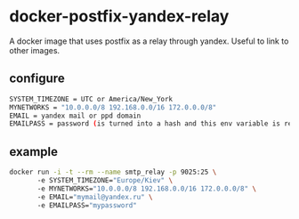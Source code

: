 # docker-postfix-yandex-relay
A docker image that uses postfix as a relay through yandex. Useful to link to other images.

## configure
```bash
SYSTEM_TIMEZONE = UTC or America/New_York
MYNETWORKS = "10.0.0.0/8 192.168.0.0/16 172.0.0.0/8"
EMAIL = yandex mail or ppd domain
EMAILPASS = password (is turned into a hash and this env variable is removed at boot)
```

## example

```bash
docker run -i -t --rm --name smtp_relay -p 9025:25 \ 
       -e SYSTEM_TIMEZONE="Europe/Kiev" \ 
	   -e MYNETWORKS="10.0.0.0/8 192.168.0.0/16 172.0.0.0/8" \ 
	   -e EMAIL="mymail@yandex.ru" \ 
	   -e EMAILPASS="mypassword" 
```

